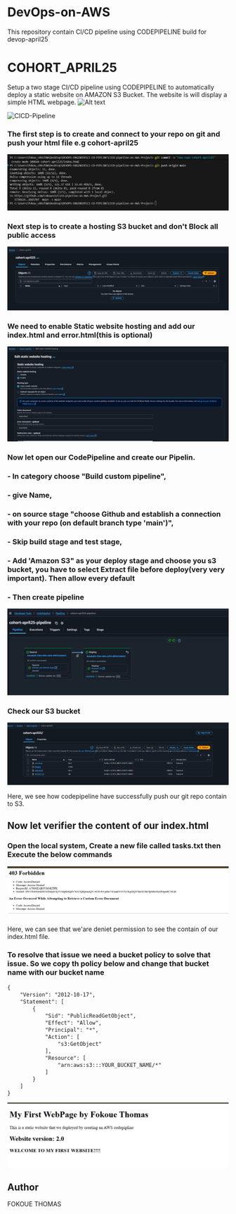 #  DevOps-on-AWS
This repository contain CI/CD pipeline using CODEPIPELINE build for devop-april25

# COHORT_APRIL25
Setup a two stage CI/CD pipeline using CODEPIPELINE to automatically deploy a static website on AMAZON S3 Bucket. The website is will display a simple HTML webpage. 
![Alt text](images/CICD-pipeline-architecture.jpg)

<img width="467" alt="CICD-Pipeline" src="https://github.com/Fokoue22/DevOps-on-AWS/assets/117523566/c56ffc9b-4597-478c-916d-d84af770d079">


### The first step is to create and connect to your repo on git and push your html file e.g cohort-april25

![Alt text](images/push-git.png)

### Next step is to create a hosting S3 bucket and don't Block all public access
 
![Alt text](images/create-s3bucket.png)
  
### We need to enable Static website hosting and add our index.html and error.html(this is optional)

![Alt text](images/enable-static-website.png)

### Now let open our CodePipeline and create our Pipelin. 
### - In category choose "Build custom pipeline", 
### - give Name, 
### - on source stage "choose Github and establish a connection with your repo (on default branch type 'main')",
### - Skip build stage and test stage, 
### - Add 'Amazon S3" as your deploy stage and choose you s3 bucket, you have to select Extract file before deploy(very very important). Then allow every default
### - Then create pipeline  

![Alt text](images/2stage-pipeline.png)


### Check our S3 bucket 

![Alt text](images/s3-updated.png)

Here, we see how codepipeline have successfully push our git repo contain to S3.

## Now let verifier the content of our index.html

### Open the local system, Create a new file called tasks.txt then Execute the below commands
![Alt text](images/error.png)

Here, we can see that we'are deniet permission to see the contain of our index.html file. 

### To resolve that issue we need a bucket policy to solve that issue. So we copy th policy below and change that bucket name with our bucket name 
```
{
    "Version": "2012-10-17",
    "Statement": [
        {
            "Sid": "PublicReadGetObject",
            "Effect": "Allow",
            "Principal": "*",
            "Action": [
                "s3:GetObject"
            ],
            "Resource": [
                "arn:aws:s3:::YOUR_BUCKET_NAME/*"
            ]
        }
    ]
}

```
![Alt text](images/website.png)

## Author
FOKOUE THOMAS
